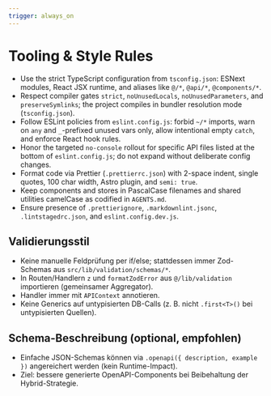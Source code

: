 ```yaml
---
trigger: always_on
---
```


# Tooling & Style Rules

- Use the strict TypeScript configuration from `tsconfig.json`: ESNext modules, React JSX runtime, and aliases like `@/*`, `@api/*`, `@components/*`.
- Respect compiler gates `strict`, `noUnusedLocals`, `noUnusedParameters`, and `preserveSymlinks`; the project compiles in bundler resolution mode (`tsconfig.json`).
- Follow ESLint policies from `eslint.config.js`: forbid `~/*` imports, warn on `any` and `_`-prefixed unused vars only, allow intentional empty `catch`, and enforce React hook rules.
- Honor the targeted `no-console` rollout for specific API files listed at the bottom of `eslint.config.js`; do not expand without deliberate config changes.
- Format code via Prettier (`.prettierrc.json`) with 2-space indent, single quotes, 100 char width, Astro plugin, and `semi: true`.
- Keep components and stores in PascalCase filenames and shared utilities camelCase as codified in `AGENTS.md`.
- Ensure presence of `.prettierignore`, `.markdownlint.jsonc`, `.lintstagedrc.json`, and `eslint.config.dev.js`.

## Validierungsstil

- Keine manuelle Feldprüfung per if/else; stattdessen immer Zod-Schemas aus `src/lib/validation/schemas/*`.
- In Routen/Handlern `z` und `formatZodError` aus `@/lib/validation` importieren (gemeinsamer Aggregator).
- Handler immer mit `APIContext` annotieren.
- Keine Generics auf untypisierten DB-Calls (z. B. nicht `.first<T>()` bei untypisierten Quellen).

## Schema-Beschreibung (optional, empfohlen)

- Einfache JSON-Schemas können via `.openapi({ description, example })` angereichert werden (kein Runtime-Impact).
- Ziel: bessere generierte OpenAPI-Components bei Beibehaltung der Hybrid-Strategie.